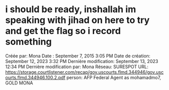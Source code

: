 # i should be ready, inshallah im speaking with jihad on here to try and get the flag so i record something

Créée par: Mona
Date : September 7, 2015 3:05 PM
Date de création: September 12, 2023 3:32 PM
Dernière modification: September 13, 2023 12:34 PM
Dernière modification par: Mona
Réseau: SURESPOT
URL: https://storage.courtlistener.com/recap/gov.uscourts.flmd.344946/gov.uscourts.flmd.344946.100.2.pdf
person: AFP Federal Agent as mohamadmo7, GOLD MONA